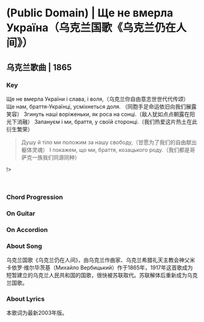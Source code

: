 # (Public Domain) | Ще не вмерла Україна（乌克兰国歌《乌克兰仍在人间》）
## 乌克兰歌曲 | 1865

### Key

Ще не вмерла України і слава, і воля,（乌克兰你自由意志世世代代传颂）
Ще нам, браття-Українці, усміхнеться доля. （同胞手足命运依旧向我们展露笑容）
Згинуть наші воріженьки, як роса на сонці.（敌人犹如点点朝露在阳光下消融）
Запануєм і ми, браття, у своїй сторонці.（我们热爱这片热土在此衍生繁荣）

> Душу й тіло ми положим за нашу свободу,（甘愿为了我们的自由献出躯体灵魂）
> І покажем, що ми, браття, козацького роду.（我们都是哥萨克一族我们同源同种）

!>

&nbsp;&nbsp;

### Chord Progression

### On Guitar

### On Accordion


### About Song
乌克兰国歌《乌克兰仍在人间》，由乌克兰作曲家、乌克兰希腊礼天主教会神父米卡依罗·维尔毕茨基（Михайло Вербицький）作于1865年，1917年这首歌成为短暂建立的乌克兰人民共和国的国歌，很快被苏联取代。苏联解体后重新成为乌克兰国歌。

### About Lyrics
本歌词为最新2003年版。
